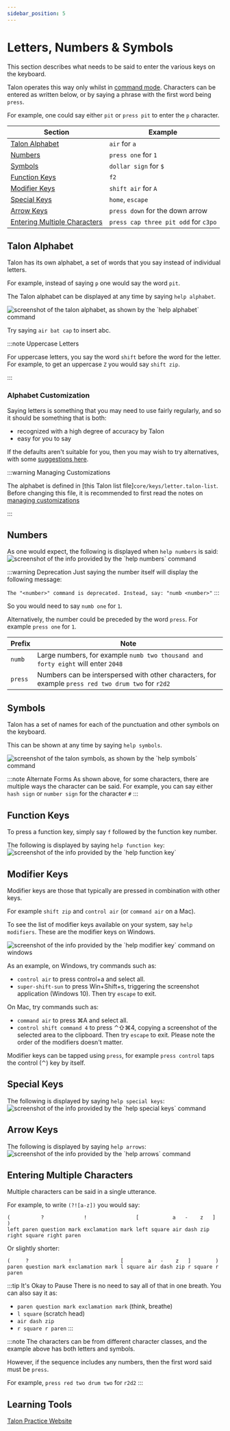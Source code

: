 ```yaml
---
sidebar_position: 5
---
```


# Letters, Numbers & Symbols

This section describes what needs to be said to enter the various keys on the keyboard.

Talon operates this way only whilst in [command mode](command_mode.md). Characters can be entered as written below,
or by saying a phrase with the first word being `press`.

For example, one could say either `pit` or `press pit` to enter the `p` character.

| Section                                                       | Example                              |
| ------------------------------------------------------------- | ------------------------------------ |
| [Talon Alphabet](#talon-alphabet)                             | `air` for `a`                        |
| [Numbers](#numbers)                                           | `press one` for `1`                  |
| [Symbols](#symbols)                                           | `dollar sign` for `$`                |
| [Function Keys](#function-keys)                               | `f2`                                 |
| [Modifier Keys](#modifier-keys)                               | `shift air` for `A`                  |
| [Special Keys](#special-keys)                                 | `home`, `escape`                     |
| [Arrow Keys](#arrow-keys)                                     | `press down` for the down arrow      |
| [Entering Multiple Characters](#entering-multiple-characters) | `press cap three pit odd` for `c3po` |

## Talon Alphabet

Talon has its own alphabet, a set of words that you say instead of individual letters.

For example, instead of saying `p` one would say the word `pit`.

The Talon alphabet can be displayed at any time by saying `help alphabet`.

<img src="/img/help_alphabet.png/"
     alt="screenshot of the talon alphabet, as shown by the `help alphabet` command"
 />

Try saying `air bat cap` to insert abc.

:::note Uppercase Letters

For uppercase letters, you say the word `shift` before the word for the letter. For example, to get an uppercase `Z` you would say `shift zip`.

:::

### Alphabet Customization

Saying letters is something that you may need to use fairly regularly, and so it should be something that is both:

- recognized with a high degree of accuracy by Talon
- easy for you to say

If the defaults aren't suitable for you, then you may wish to try alternatives,
with some [suggestions here](/docs/Resource%20Hub/Speech%20Recognition/improving_recognition_accuracy.md#alternatives-to-the-default-alphabet).

:::warning Managing Customizations

The alphabet is defined in [this Talon list file]`core/keys/letter.talon-list`.
Before changing this file, it is recommended to first read the notes on [managing customizations](/docs/Customization/managing-customizations.md)

:::

## Numbers

As one would expect, the following is displayed when `help numbers` is said:
<img src="/img/help_numbers.png/"
     alt="screenshot of the info provided by the `help numbers` command"
/>

:::warning Deprecation
Just saying the number itself will display the following message:

`The "<number>" command is deprecated. Instead, say: "numb <number>"`
:::

So you would need to say `numb one` for `1`.

Alternatively, the number could be preceded by the word `press`. For example `press one` for `1`.

| Prefix  | Note                                                                                               |
| ------- | -------------------------------------------------------------------------------------------------- |
| `numb`  | Large numbers, for example `numb two thousand and forty eight` will enter `2048`                   |
| `press` | Numbers can be interspersed with other characters, for example `press red two drum two` for `r2d2` |

## Symbols

Talon has a set of names for each of the punctuation and other symbols on the keyboard.

This can be shown at any time by saying `help symbols`.

<img src="/img/help_symbols.png/"
     alt="screenshot of the talon symbols, as shown by the `help symbols` command"
 />

:::note Alternate Forms
As shown above, for some characters, there are multiple ways the character can be said. For example, you can say either `hash sign` or `number sign` for the character `#`
:::

## Function Keys

To press a function key, simply say `f` followed by the function key number.

The following is displayed by saying `help function key`:
<img src="/img/help_function_key.png/"
     alt="screenshot of the info provided by the `help function key`"
 />

## Modifier Keys

Modifier keys are those that typically are pressed in combination with other keys.

For example `shift zip` and `control air` (or `command air` on a Mac).

To see the list of modifier keys available on your system, say `help modifiers`. These are the modifier keys on Windows.

<img src="/img/help_modifier_key.png/"
     alt="screenshot of the info provided by the `help modifier key` command on windows"
 />

As an example, on Windows, try commands such as:

- `control air` to press control+a and select all.
- `super-shift-sun` to press Win+Shift+s, triggering the screenshot application (Windows 10). Then try `escape` to exit.

On Mac, try commands such as:

- `command air` to press ⌘A and select all.
- `control shift command 4` to press ⌃⇧⌘4, copying a screenshot of the selected area to the clipboard. Then try `escape` to exit. Please note the order of the modifiers doesn't matter.

Modifier keys can be tapped using `press`, for example `press control` taps the control (⌃) key by itself.

## Special Keys

The following is displayed by saying `help special keys`:
<img src="/img/help_special_keys.png/"
     alt="screenshot of the info provided by the `help special keys` command"
 />

## Arrow Keys

The following is displayed by saying `help arrows`:
<img src="/img/help_arrow_key.png/"
     alt="screenshot of the info provided by the `help arrows` command"
 />

## Entering Multiple Characters

Multiple characters can be said in a single utterance.

For example, to write `(?![a-z])` you would say:

```
(          ?             !                [           a   -    z   ]            )
left paren question mark exclamation mark left square air dash zip right square right paren
```

Or slightly shorter:

```
(     ?             !                [        a   -    z   ]        )
paren question mark exclamation mark l square air dash zip r square r paren
```

:::tip It's Okay to Pause
There is no need to say all of that in one breath. You can also say it as:

- `paren question mark exclamation mark` (think, breathe)
- `l square` (scratch head)
- `air dash zip`
- `r square r paren`
  :::

:::note
The characters can be from different character classes, and the example above
has both letters and symbols.

However, if the sequence includes any numbers, then the first word said must be `press`.

For example, `press red two drum two` for `r2d2`
:::

## Learning Tools

[Talon Practice Website](/docs/Help/Items/talon-practice-website.md)
